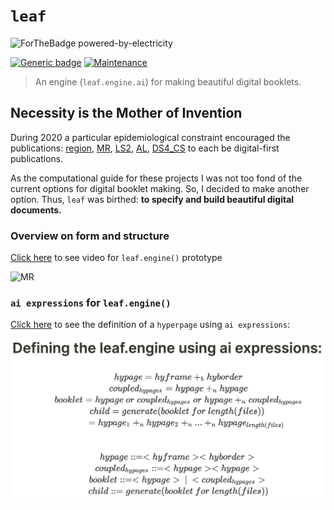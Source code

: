# `leaf`
![ForTheBadge powered-by-electricity](http://ForTheBadge.com/images/badges/powered-by-electricity.svg)

[![Generic badge](https://img.shields.io/badge/ai_expression-ENGINE-<COLOR>.svg)](https://shields.io/)
[![Maintenance](https://img.shields.io/badge/Maintained%3F-YES-green.svg)](https://GitHub.com/Naereen/StrapDown.js/graphs/commit-activity)

> An engine (`leaf.engine.ai`) for making beautiful digital booklets.

## Necessity is the Mother of Invention
During 2020 a particular epidemiological constraint encouraged the publications: [region](), [MR](), [LS2](), [AL](), [DS4_CS]() to each be digital-first publications.

As the computational guide for these projects I was not too fond of the current options for digital booklet making. So, I decided to make another option. Thus, `leaf` was birthed: **to specify and build beautiful digital documents.**

### Overview on form and structure
[Click here](https://storage.googleapis.com/root-proposal-1246/leaf/leaf.engine.mp4) to see video for `leaf.engine()` prototype

![MR](library/img/leaf_ex_1.png)

### `ai expressions` for `leaf.engine()`
[Click here](https://storage.googleapis.com/root-proposal-1246/leaf/lecture-1.mp4) to see the definition of a `hyperpage` using `ai expressions`:

![ai-expression](library/img/ai_expressions.png)
